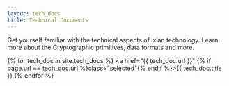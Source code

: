 ```yaml
---
layout: tech_docs
title: Technical Documents
---
```

Get yourself familiar with the technical aspects of Ixian technology. Learn more about the Cryptographic primitives, data formats and more. 

{% for tech_doc in site.tech_docs %}
    <a href="{{ tech_doc.url }}" {% if page.url == tech_doc.url %}class="selected"{% endif %}>{{ tech_doc.title }}</a>
{% endfor %}
